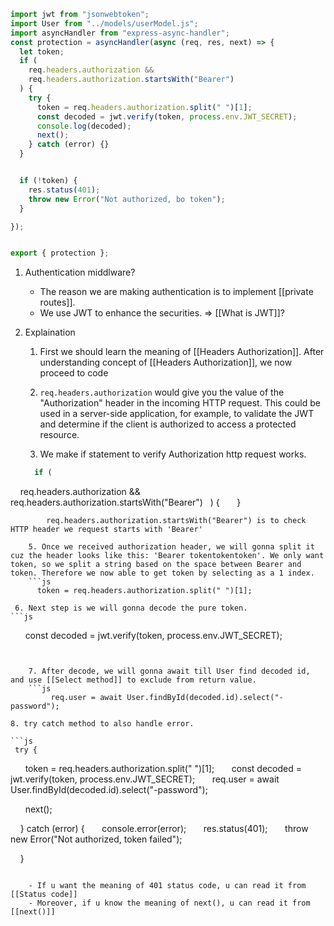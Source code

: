 ```js
import jwt from "jsonwebtoken";
import User from "../models/userModel.js";
import asyncHandler from "express-async-handler";
const protection = asyncHandler(async (req, res, next) => {
  let token;
  if (
    req.headers.authorization &&
    req.headers.authorization.startsWith("Bearer")
  ) {
    try {
      token = req.headers.authorization.split(" ")[1];
      const decoded = jwt.verify(token, process.env.JWT_SECRET);
      console.log(decoded);
      next();
    } catch (error) {}
  }


  if (!token) {
    res.status(401);
    throw new Error("Not authorized, bo token");
  }

});


export { protection };
```

1. Authentication middlware?
	- The reason we are making authentication is to implement [[private routes]]. 
	- We use JWT to enhance the securities. => [[What is JWT]]?

2. Explaination


	1. First we should learn the meaning of [[Headers Authorization]]. After understanding concept of [[Headers Authorization]], we now proceed to code

	3. `req.headers.authorization` would give you the value of the "Authorization" header in the incoming HTTP request. This could be used in a server-side application, for example, to validate the JWT and determine if the client is authorized to access a protected resource.

	4. We make if statement to verify Authorization http request works.
	```js
	  if (
    req.headers.authorization &&
    req.headers.authorization.startsWith("Bearer")
  ) {
   
  }

```
	    req.headers.authorization.startsWith("Bearer") is to check HTTP header we request starts with 'Bearer'

	5. Once we received authorization header, we will gonna split it cuz the header looks like this: 'Bearer tokentokentoken'. We only want token, so we split a string based on the space between Bearer and token. Therefore we now able to get token by selecting as a 1 index.
	```js
      token = req.headers.authorization.split(" ")[1];
```

	
	 6. Next step is we will gonna decode the pure token. 
	```js
      const decoded = jwt.verify(token, process.env.JWT_SECRET);
```


	7. After decode, we will gonna await till User find decoded id, and use [[Select method]] to exclude from return value.
	```js
		 req.user = await User.findById(decoded.id).select("-password");
```

	8. try catch method to also handle error.

	```js
	 try {

      token = req.headers.authorization.split(" ")[1];
      const decoded = jwt.verify(token, process.env.JWT_SECRET);
      req.user = await User.findById(decoded.id).select("-password");

      next();

    } catch (error) {
      console.error(error);
      res.status(401);
      throw new Error("Not authorized, token failed");

    }
```

	- If u want the meaning of 401 status code, u can read it from [[Status code]]
	- Moreover, if u know the meaning of next(), u can read it from [[next()]]